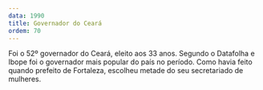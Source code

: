 ```yaml
---
data: 1990
title: Governador do Ceará
ordem: 70
---
```

Foi o 52º governador do Ceará, eleito aos 33 anos. Segundo o Datafolha e Ibope foi o governador mais popular do país no período. Como havia feito quando prefeito de Fortaleza, escolheu metade do seu secretariado de mulheres.
